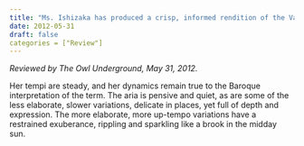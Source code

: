 ```yaml
---
title: "Ms. Ishizaka has produced a crisp, informed rendition of the Variations. "
date: 2012-05-31
draft: false
categories = ["Review"]
---
```

*Reviewed by The Owl Underground, May 31, 2012.*

Her tempi are steady, and her dynamics remain true to the Baroque interpretation of the term. The aria is pensive and quiet, as are some of the less elaborate, slower variations, delicate in places, yet full of depth and expression. The more elaborate, more up-tempo variations have a restrained exuberance, rippling and sparkling like a brook in the midday sun.

